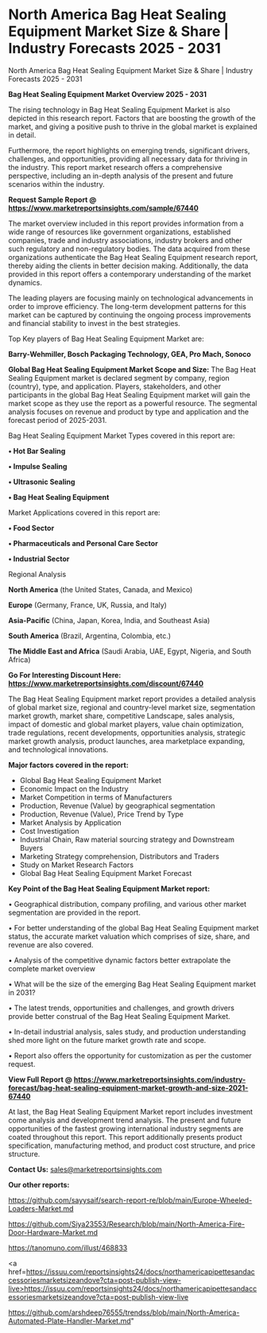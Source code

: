 # North America Bag Heat Sealing Equipment Market Size & Share | Industry Forecasts 2025 - 2031
North America Bag Heat Sealing Equipment Market Size & Share | Industry Forecasts 2025 - 2031

<Strong> Bag Heat Sealing Equipment Market Overview 2025 - 2031</strong>

The rising technology in Bag Heat Sealing Equipment Market is also depicted in this research report. Factors that are boosting the growth of the market, and giving a positive push to thrive in the global market is explained in detail.

Furthermore, the report highlights on emerging trends, significant drivers, challenges, and opportunities, providing all necessary data for thriving in the industry. This report market research offers a comprehensive perspective, including an in-depth analysis of the present and future scenarios within the industry.

<strong>Request Sample Report @ <a href=https://www.marketreportsinsights.com/sample/67440>https://www.marketreportsinsights.com/sample/67440</a></strong>

The market overview included in this report provides information from a wide range of resources like government organizations, established companies, trade and industry associations, industry brokers and other such regulatory and non-regulatory bodies. The data acquired from these organizations authenticate the Bag Heat Sealing Equipment research report, thereby aiding the clients in better decision making. Additionally, the data provided in this report offers a contemporary understanding of the market dynamics.

The leading players are focusing mainly on technological advancements in order to improve efficiency. The long-term development patterns for this market can be captured by continuing the ongoing process improvements and financial stability to invest in the best strategies.

Top Key players of Bag Heat Sealing Equipment Market are:

<strong>Barry-Wehmiller, Bosch Packaging Technology, GEA, Pro Mach, Sonoco</strong>

<strong><b>Global Bag Heat Sealing Equipment Market Scope and Size:</b></strong>
The Bag Heat Sealing Equipment market is declared segment by company, region (country), type, and application. Players, stakeholders, and other participants in the global Bag Heat Sealing Equipment market will gain the market scope as they use the report as a powerful resource. The segmental analysis focuses on revenue and product by type and application and the forecast period of 2025-2031.

Bag Heat Sealing Equipment Market Types covered in this report are:

<strong>• Hot Bar Sealing

• Impulse Sealing

• Ultrasonic Sealing

• Bag Heat Sealing Equipment</strong>

Market Applications covered in this report are:

<strong>• Food Sector

• Pharmaceuticals and Personal Care Sector

• Industrial Sector</strong> 

Regional Analysis

<strong>North America</strong> (the United States, Canada, and Mexico)

<strong>Europe</strong> (Germany, France, UK, Russia, and Italy)

<strong>Asia-Pacific</strong> (China, Japan, Korea, India, and Southeast Asia)

<strong>South America</strong> (Brazil, Argentina, Colombia, etc.)

<strong>The Middle East and Africa</strong> (Saudi Arabia, UAE, Egypt, Nigeria, and South Africa)

<strong>Go For Interesting Discount Here: <a href=https://www.marketreportsinsights.com/discount/67440>https://www.marketreportsinsights.com/discount/67440</a></strong>

The Bag Heat Sealing Equipment market report provides a detailed analysis of global market size, regional and country-level market size, segmentation market growth, market share, competitive Landscape, sales analysis, impact of domestic and global market players, value chain optimization, trade regulations, recent developments, opportunities analysis, strategic market growth analysis, product launches, area marketplace expanding, and technological innovations.

<strong><b>Major factors covered in the report:</b></strong>
<ul>
  <li>Global Bag Heat Sealing Equipment Market </li>
  <li>Economic Impact on the Industry</li>
  <li>Market Competition in terms of Manufacturers</li>
  <li>Production, Revenue (Value) by geographical segmentation</li>
  <li>Production, Revenue (Value), Price Trend by Type</li>
  <li>Market Analysis by Application</li>
  <li>Cost Investigation</li>
  <li>Industrial Chain, Raw material sourcing strategy and Downstream Buyers</li>
  <li>Marketing Strategy comprehension, Distributors and Traders</li>
  <li>Study on Market Research Factors</li>
  <li>Global Bag Heat Sealing Equipment Market Forecast</li>
</ul>

<strong><b>Key Point of the Bag Heat Sealing Equipment Market report:</b></strong>

• Geographical distribution, company profiling, and various other market segmentation are provided in the report.

• For better understanding of the global Bag Heat Sealing Equipment market status, the accurate market valuation which comprises of size, share, and revenue are also covered.

• Analysis of the competitive dynamic factors better extrapolate the complete market overview

• What will be the size of the emerging Bag Heat Sealing Equipment market in 2031?

• The latest trends, opportunities and challenges, and growth drivers provide better construal of the Bag Heat Sealing Equipment Market.

• In-detail industrial analysis, sales study, and production understanding shed more light on the future market growth rate and scope.

• Report also offers the opportunity for customization as per the customer request.

<strong><b>View Full Report @ <a href=https://www.marketreportsinsights.com/industry-forecast/bag-heat-sealing-equipment-market-growth-and-size-2021-67440>https://www.marketreportsinsights.com/industry-forecast/bag-heat-sealing-equipment-market-growth-and-size-2021-67440</a></b></strong>


At last, the Bag Heat Sealing Equipment Market report includes investment come analysis and development trend analysis. The present and future opportunities of the fastest growing international industry segments are coated throughout this report. This report additionally presents product specification, manufacturing method, and product cost structure, and price structure.

<strong>Contact Us:</strong>
sales@marketreportsinsights.com

<strong>Our other reports:</strong>

<a href=https://github.com/sayysaif/search-report-re/blob/main/Europe-Wheeled-Loaders-Market.md>https://github.com/sayysaif/search-report-re/blob/main/Europe-Wheeled-Loaders-Market.md</a>

<a href=https://github.com/Siya23553/Research/blob/main/North-America-Fire-Door-Hardware-Market.md>https://github.com/Siya23553/Research/blob/main/North-America-Fire-Door-Hardware-Market.md</a>

<a href=https://tanomuno.com/illust/468833>https://tanomuno.com/illust/468833</a>

<a href=https://issuu.com/reportsinsights24/docs/northamericapipettesandaccessoriesmarketsizeandove?cta=post-publish-view-live>https://issuu.com/reportsinsights24/docs/northamericapipettesandaccessoriesmarketsizeandove?cta=post-publish-view-live</a>

<a href=https://github.com/arshdeep76555/trendss/blob/main/North-America-Automated-Plate-Handler-Market.md>https://github.com/arshdeep76555/trendss/blob/main/North-America-Automated-Plate-Handler-Market.md</a>"
